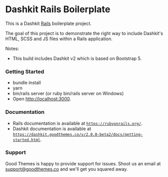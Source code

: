 # Dashkit Rails Boilerplate

This is a Dashkit [Rails](https://rubyonrails.org/) boilerplate project.

The goal of this project is to demonstrate the right way to include Dashkit's HTML, SCSS and JS files within a Rails application.

Notes:
- This build includes Dashkit v2 which is based on Bootstrap 5.

### Getting Started

- bundle install
- yarn
- bin/rails server (or ruby bin/rails server on Windows)
- Open [http://localhost:3000](http://localhost:3000).

### Documentation

- Rails documentation is available at [`https://rubyonrails.org/`](https://rubyonrails.org/).
- Dashkit documentation is available at [`https://dashkit.goodthemes.co/v/2.0.0-beta2/docs/getting-started.html`](https://dashkit.goodthemes.co/v/2.0.0-beta2/docs/getting-started.html).

### Support

Good Themes is happy to provide support for issues. Shoot us an email at support@goodthemes.co and we'll get you squared away.
